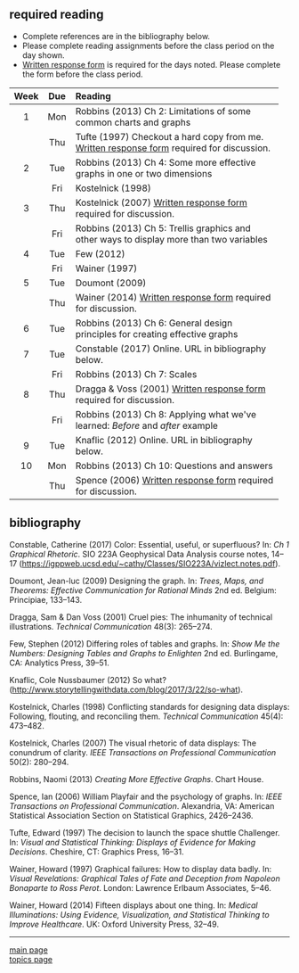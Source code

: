 
required reading
----------------

-   Complete references are in the bibliography below.
-   Please complete reading assignments before the class period on the day shown.
-   [Written response form](cm/read-01_reading-response-form.pdf) is required for the days noted. Please complete the form before the class period.

<table style="width:96%;">
<colgroup>
<col width="9%" />
<col width="9%" />
<col width="76%" />
</colgroup>
<thead>
<tr class="header">
<th align="center">Week</th>
<th align="center">Due</th>
<th align="left">Reading</th>
</tr>
</thead>
<tbody>
<tr class="odd">
<td align="center">1</td>
<td align="center">Mon</td>
<td align="left"><span class="citation">Robbins (2013)</span> Ch 2: Limitations of some common charts and graphs</td>
</tr>
<tr class="even">
<td align="center"></td>
<td align="center">Thu</td>
<td align="left"><span class="citation">Tufte (1997)</span> Checkout a hard copy from me. <a href="cm/read-01_reading-response-form.pdf">Written response form</a> required for discussion.</td>
</tr>
<tr class="odd">
<td align="center">2</td>
<td align="center">Tue</td>
<td align="left"><span class="citation">Robbins (2013)</span> Ch 4: Some more effective graphs in one or two dimensions</td>
</tr>
<tr class="even">
<td align="center"></td>
<td align="center">Fri</td>
<td align="left"><span class="citation">Kostelnick (1998)</span></td>
</tr>
<tr class="odd">
<td align="center">3</td>
<td align="center">Thu</td>
<td align="left"><span class="citation">Kostelnick (2007)</span> <a href="cm/read-01_reading-response-form.pdf">Written response form</a> required for discussion.</td>
</tr>
<tr class="even">
<td align="center"></td>
<td align="center">Fri</td>
<td align="left"><span class="citation">Robbins (2013)</span> Ch 5: Trellis graphics and other ways to display more than two variables</td>
</tr>
<tr class="odd">
<td align="center">4</td>
<td align="center">Tue</td>
<td align="left"><span class="citation">Few (2012)</span></td>
</tr>
<tr class="even">
<td align="center"></td>
<td align="center">Fri</td>
<td align="left"><span class="citation">Wainer (1997)</span></td>
</tr>
<tr class="odd">
<td align="center">5</td>
<td align="center">Tue</td>
<td align="left"><span class="citation">Doumont (2009)</span></td>
</tr>
<tr class="even">
<td align="center"></td>
<td align="center">Thu</td>
<td align="left"><span class="citation">Wainer (2014)</span> <a href="cm/read-01_reading-response-form.pdf">Written response form</a> required for discussion.</td>
</tr>
<tr class="odd">
<td align="center">6</td>
<td align="center">Tue</td>
<td align="left"><span class="citation">Robbins (2013)</span> Ch 6: General design principles for creating effective graphs</td>
</tr>
<tr class="even">
<td align="center">7</td>
<td align="center">Tue</td>
<td align="left"><span class="citation">Constable (2017)</span> Online. URL in bibliography below.</td>
</tr>
<tr class="odd">
<td align="center"></td>
<td align="center">Fri</td>
<td align="left"><span class="citation">Robbins (2013)</span> Ch 7: Scales</td>
</tr>
<tr class="even">
<td align="center">8</td>
<td align="center">Thu</td>
<td align="left"><span class="citation">Dragga &amp; Voss (2001)</span> <a href="cm/read-01_reading-response-form.pdf">Written response form</a> required for discussion.</td>
</tr>
<tr class="odd">
<td align="center"></td>
<td align="center">Fri</td>
<td align="left"><span class="citation">Robbins (2013)</span> Ch 8: Applying what we've learned: <em>Before</em> and <em>after</em> example</td>
</tr>
<tr class="even">
<td align="center">9</td>
<td align="center">Tue</td>
<td align="left"><span class="citation">Knaflic (2012)</span> Online. URL in bibliography below.</td>
</tr>
<tr class="odd">
<td align="center">10</td>
<td align="center">Mon</td>
<td align="left"><span class="citation">Robbins (2013)</span> Ch 10: Questions and answers</td>
</tr>
<tr class="even">
<td align="center"></td>
<td align="center">Thu</td>
<td align="left"><span class="citation">Spence (2006)</span> <a href="cm/read-01_reading-response-form.pdf">Written response form</a> required for discussion.</td>
</tr>
</tbody>
</table>

bibliography
------------

Constable, Catherine (2017) Color: Essential, useful, or superfluous? In: *Ch 1 Graphical Rhetoric*. SIO 223A Geophysical Data Analysis course notes, 14–17 (<https://igppweb.ucsd.edu/~cathy/Classes/SIO223A/vizlect.notes.pdf>).

Doumont, Jean-luc (2009) Designing the graph. In: *Trees, Maps, and Theorems: Effective Communication for Rational Minds* 2nd ed. Belgium: Principiae, 133–143.

Dragga, Sam & Dan Voss (2001) Cruel pies: The inhumanity of technical illustrations. *Technical Communication* 48(3): 265–274.

Few, Stephen (2012) Differing roles of tables and graphs. In: *Show Me the Numbers: Designing Tables and Graphs to Enlighten* 2nd ed. Burlingame, CA: Analytics Press, 39–51.

Knaflic, Cole Nussbaumer (2012) So what? (<http://www.storytellingwithdata.com/blog/2017/3/22/so-what>).

Kostelnick, Charles (1998) Conflicting standards for designing data displays: Following, flouting, and reconciling them. *Technical Communication* 45(4): 473–482.

Kostelnick, Charles (2007) The visual rhetoric of data displays: The conundrum of clarity. *IEEE Transactions on Professional Communication* 50(2): 280–294.

Robbins, Naomi (2013) *Creating More Effective Graphs*. Chart House.

Spence, Ian (2006) William Playfair and the psychology of graphs. In: *IEEE Transactions on Professional Communication*. Alexandria, VA: American Statistical Association Section on Statistical Graphics, 2426–2436.

Tufte, Edward (1997) The decision to launch the space shuttle Challenger. In: *Visual and Statistical Thinking: Displays of Evidence for Making Decisions*. Cheshire, CT: Graphics Press, 16–31.

Wainer, Howard (1997) Graphical failures: How to display data badly. In: *Visual Revelations: Graphical Tales of Fate and Deception from Napoleon Bonaparte to Ross Perot*. London: Lawrence Erlbaum Associates, 5–46.

Wainer, Howard (2014) Fifteen displays about one thing. In: *Medical Illuminations: Using Evidence, Visualization, and Statistical Thinking to Improve Healthcare*. UK: Oxford University Press, 32–49.

------------------------------------------------------------------------

[main page](../README.md)<br> [topics page](README-by-topic.md)
